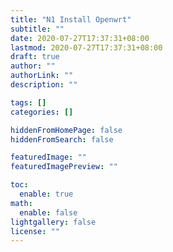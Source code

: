 ```yaml
---
title: "N1 Install Openwrt"
subtitle: ""
date: 2020-07-27T17:37:31+08:00
lastmod: 2020-07-27T17:37:31+08:00
draft: true
author: ""
authorLink: ""
description: ""

tags: []
categories: []

hiddenFromHomePage: false
hiddenFromSearch: false

featuredImage: ""
featuredImagePreview: ""

toc:
  enable: true
math:
  enable: false
lightgallery: false
license: ""
---
```


<!--more-->
